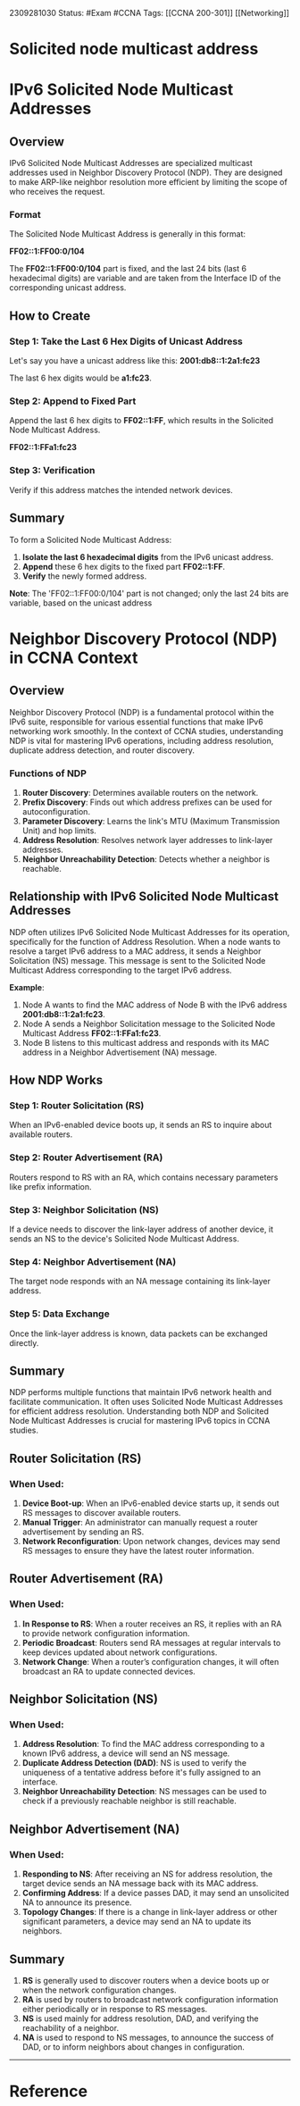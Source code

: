 

2309281030
	Status: #Exam #CCNA
		Tags: [[CCNA 200-301]] [[Networking]]

# Solicited node multicast address

# IPv6 Solicited Node Multicast Addresses

## Overview

IPv6 Solicited Node Multicast Addresses are specialized multicast addresses used in Neighbor Discovery Protocol (NDP). They are designed to make ARP-like neighbor resolution more efficient by limiting the scope of who receives the request.

### Format

The Solicited Node Multicast Address is generally in this format:

**FF02::1:FF00:0/104**

The **FF02::1:FF00:0/104** part is fixed, and the last 24 bits (last 6 hexadecimal digits) are variable and are taken from the Interface ID of the corresponding unicast address.

## How to Create

### Step 1: Take the Last 6 Hex Digits of Unicast Address

Let's say you have a unicast address like this: **2001:db8::1:2a1:fc23**

The last 6 hex digits would be **a1:fc23**.

### Step 2: Append to Fixed Part

Append the last 6 hex digits to **FF02::1:FF**, which results in the Solicited Node Multicast Address.

**FF02::1:FFa1:fc23**

### Step 3: Verification

Verify if this address matches the intended network devices.

## Summary

To form a Solicited Node Multicast Address:

1. **Isolate the last 6 hexadecimal digits** from the IPv6 unicast address.
2. **Append** these 6 hex digits to the fixed part **FF02::1:FF**.
3. **Verify** the newly formed address.

**Note**: The 'FF02::1:FF00:0/104' part is not changed; only the last 24 bits are variable, based on the unicast address

# Neighbor Discovery Protocol (NDP) in CCNA Context

## Overview

Neighbor Discovery Protocol (NDP) is a fundamental protocol within the IPv6 suite, responsible for various essential functions that make IPv6 networking work smoothly. In the context of CCNA studies, understanding NDP is vital for mastering IPv6 operations, including address resolution, duplicate address detection, and router discovery.

### Functions of NDP

1. **Router Discovery**: Determines available routers on the network.
2. **Prefix Discovery**: Finds out which address prefixes can be used for autoconfiguration.
3. **Parameter Discovery**: Learns the link's MTU (Maximum Transmission Unit) and hop limits.
4. **Address Resolution**: Resolves network layer addresses to link-layer addresses.
5. **Neighbor Unreachability Detection**: Detects whether a neighbor is reachable.

## Relationship with IPv6 Solicited Node Multicast Addresses

NDP often utilizes IPv6 Solicited Node Multicast Addresses for its operation, specifically for the function of Address Resolution. When a node wants to resolve a target IPv6 address to a MAC address, it sends a Neighbor Solicitation (NS) message. This message is sent to the Solicited Node Multicast Address corresponding to the target IPv6 address.

**Example**:

1. Node A wants to find the MAC address of Node B with the IPv6 address **2001:db8::1:2a1:fc23**.
2. Node A sends a Neighbor Solicitation message to the Solicited Node Multicast Address **FF02::1:FFa1:fc23**.
3. Node B listens to this multicast address and responds with its MAC address in a Neighbor Advertisement (NA) message.

## How NDP Works

### Step 1: Router Solicitation (RS)

When an IPv6-enabled device boots up, it sends an RS to inquire about available routers.

### Step 2: Router Advertisement (RA)

Routers respond to RS with an RA, which contains necessary parameters like prefix information.

### Step 3: Neighbor Solicitation (NS)

If a device needs to discover the link-layer address of another device, it sends an NS to the device's Solicited Node Multicast Address.

### Step 4: Neighbor Advertisement (NA)

The target node responds with an NA message containing its link-layer address.

### Step 5: Data Exchange

Once the link-layer address is known, data packets can be exchanged directly.

## Summary

NDP performs multiple functions that maintain IPv6 network health and facilitate communication. It often uses Solicited Node Multicast Addresses for efficient address resolution. Understanding both NDP and Solicited Node Multicast Addresses is crucial for mastering IPv6 topics in CCNA studies.

## Router Solicitation (RS)

### When Used:

1. **Device Boot-up**: When an IPv6-enabled device starts up, it sends out RS messages to discover available routers.
2. **Manual Trigger**: An administrator can manually request a router advertisement by sending an RS.
3. **Network Reconfiguration**: Upon network changes, devices may send RS messages to ensure they have the latest router information.

## Router Advertisement (RA)

### When Used:

1. **In Response to RS**: When a router receives an RS, it replies with an RA to provide network configuration information.
2. **Periodic Broadcast**: Routers send RA messages at regular intervals to keep devices updated about network configurations.
3. **Network Change**: When a router’s configuration changes, it will often broadcast an RA to update connected devices.

## Neighbor Solicitation (NS)

### When Used:

1. **Address Resolution**: To find the MAC address corresponding to a known IPv6 address, a device will send an NS message.
2. **Duplicate Address Detection (DAD)**: NS is used to verify the uniqueness of a tentative address before it's fully assigned to an interface.
3. **Neighbor Unreachability Detection**: NS messages can be used to check if a previously reachable neighbor is still reachable.

## Neighbor Advertisement (NA)

### When Used:

1. **Responding to NS**: After receiving an NS for address resolution, the target device sends an NA message back with its MAC address.
2. **Confirming Address**: If a device passes DAD, it may send an unsolicited NA to announce its presence.
3. **Topology Changes**: If there is a change in link-layer address or other significant parameters, a device may send an NA to update its neighbors.

## Summary

1. **RS** is generally used to discover routers when a device boots up or when the network configuration changes.
2. **RA** is used by routers to broadcast network configuration information either periodically or in response to RS messages.
3. **NS** is used mainly for address resolution, DAD, and verifying the reachability of a neighbor.
4. **NA** is used to respond to NS messages, to announce the success of DAD, or to inform neighbors about changes in configuration.
---
# Reference